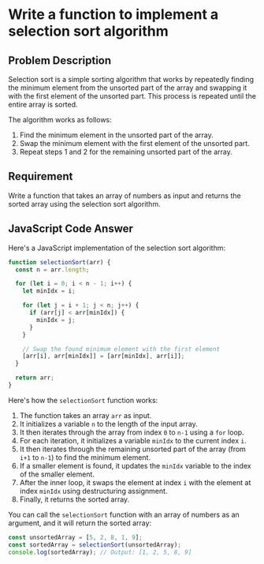 # Write a function to implement a selection sort algorithm

## Problem Description

Selection sort is a simple sorting algorithm that works by repeatedly finding the minimum element from the unsorted part of the array and swapping it with the first element of the unsorted part. This process is repeated until the entire array is sorted.

The algorithm works as follows:

1. Find the minimum element in the unsorted part of the array.
2. Swap the minimum element with the first element of the unsorted part.
3. Repeat steps 1 and 2 for the remaining unsorted part of the array.

## Requirement

Write a function that takes an array of numbers as input and returns the sorted array using the selection sort algorithm.

## JavaScript Code Answer

Here's a JavaScript implementation of the selection sort algorithm:

```javascript
function selectionSort(arr) {
  const n = arr.length;

  for (let i = 0; i < n - 1; i++) {
    let minIdx = i;

    for (let j = i + 1; j < n; j++) {
      if (arr[j] < arr[minIdx]) {
        minIdx = j;
      }
    }

    // Swap the found minimum element with the first element
    [arr[i], arr[minIdx]] = [arr[minIdx], arr[i]];
  }

  return arr;
}
```

Here's how the `selectionSort` function works:

1. The function takes an array `arr` as input.
2. It initializes a variable `n` to the length of the input array.
3. It then iterates through the array from index `0` to `n-1` using a `for` loop.
4. For each iteration, it initializes a variable `minIdx` to the current index `i`.
5. It then iterates through the remaining unsorted part of the array (from `i+1` to `n-1`) to find the minimum element.
6. If a smaller element is found, it updates the `minIdx` variable to the index of the smaller element.
7. After the inner loop, it swaps the element at index `i` with the element at index `minIdx` using destructuring assignment.
8. Finally, it returns the sorted array.

You can call the `selectionSort` function with an array of numbers as an argument, and it will return the sorted array:

```javascript
const unsortedArray = [5, 2, 8, 1, 9];
const sortedArray = selectionSort(unsortedArray);
console.log(sortedArray); // Output: [1, 2, 5, 8, 9]
```